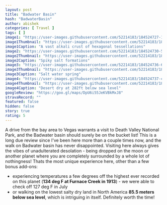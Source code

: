 ```yaml
---
layout: post
title: "Badwater Basin"
hash: "BadwaterBasin"
author: abishek
categories: [ Travel ]
tags: [ ]
image1: "https://user-images.githubusercontent.com/52214183/184524727-187bde2c-b73a-46b6-bbc2-f335ffb44b4a.jpg"
image1Thumbnail: "https://user-images.githubusercontent.com/52214183/184953350-3dfc39b4-f37d-4ad2-adfb-87faed7666c6.jpg"
image1Caption: "A vast alkali crust of hexagonal tessellations"
image2: "https://user-images.githubusercontent.com/52214183/184524730-510ca383-f765-48dc-bd35-49a789b111a0.jpg"
image2Thumbnail: "https://user-images.githubusercontent.com/52214183/184953352-688971a0-5c59-4352-9676-355be2bdd6da.jpg"
image2Caption: "Spiky salt formations"
image3: "https://user-images.githubusercontent.com/52214183/184524736-63d87719-d0e3-4089-b459-8eb344e80f71.jpg"
image3Thumbnail: "https://user-images.githubusercontent.com/52214183/184953354-c16539a4-8700-47c8-a366-cfa555d4385a.jpg"
image3Caption: "Salt water spring"
image4: "https://user-images.githubusercontent.com/52214183/184524737-c0a8c2ad-c1ea-4025-8d55-b1e9f620f6f9.jpg"
image4Thumbnail: "https://user-images.githubusercontent.com/52214183/184953355-0233a0eb-2fb7-463d-8a7f-f9a779761f6c.jpg"
image4Caption: "Desert dry at 282ft below sea level"
googleReview: "https://goo.gl/maps/DpU6i55JeKVBkMxJ8"
stravaRecord: ""
featured: false
hidden: false
story: true
rating: 5
---
```


A drive from the bay area to Vegas warrants a visit to Death Valley National Park, and the Badwater basin should surely be on the bucket list! This is a long due review since I've been here more than a couple times now, and the walk on Badwater basin has never disappointed. Visiting here always gives the vibes of unadulterated desolation - being dropped on the moon or another planet where you are completely surrounded by a whole lot of nothingness! Thats the most unique experience here, other than a few bonus add-ons:
- experiencing temperatures a few degrees off the highest ever recorded on this planet (**134 deg F at Furnace Creek in 1913**) - we were able to check off 127 deg F in July
- or walking on the lowest salty dry land in North America **85.5 meters below sea level**, which is intriguing in itself.
Definitely worth the time!